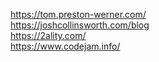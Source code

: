 https://tom.preston-werner.com/  
https://joshcollinsworth.com/blog  
https://2ality.com/  
https://www.codejam.info/  
